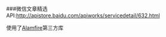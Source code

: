 ###微信文章精选
	API:http://apistore.baidu.com/apiworks/servicedetail/632.html

使用了[Alamfire](https://github.com/Alamofire/Alamofire)第三方库
